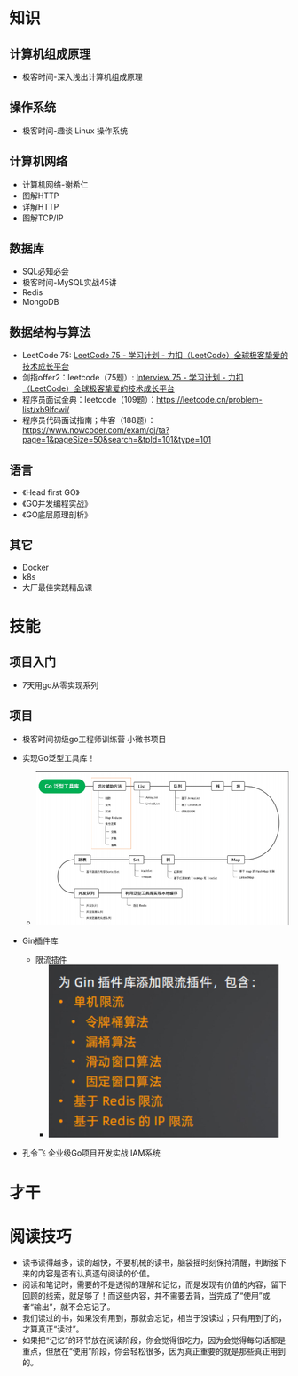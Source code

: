 # 知识

## 计算机组成原理

+ 极客时间-深入浅出计算机组成原理

## 操作系统

+ 极客时间-趣谈 Linux 操作系统

## 计算机网络

+ 计算机网络-谢希仁
+ 图解HTTP
+ 详解HTTP
+ 图解TCP/IP

## 数据库

+ SQL必知必会
+ 极客时间-MySQL实战45讲
+ Redis
+ MongoDB

## 数据结构与算法

+ LeetCode 75: [LeetCode 75 - 学习计划 - 力扣（LeetCode）全球极客挚爱的技术成长平台](https://leetcode.cn/studyplan/leetcode-75/)
+ 剑指offer2：leetcode（75题）: [Interview 75 - 学习计划 - 力扣（LeetCode）全球极客挚爱的技术成长平台](https://leetcode.cn/studyplan/coding-interviews/)
+ 程序员面试金典：leetcode（109题）：https://leetcode.cn/problem-list/xb9lfcwi/
+ 程序员代码面试指南；牛客（188题）：https://www.nowcoder.com/exam/oj/ta?page=1&pageSize=50&search=&tpId=101&type=101

## 语言

+ 《Head first GO》
+ 《GO并发编程实战》
+ 《GO底层原理剖析》

## 其它

+ Docker
+ k8s
+ 大厂最佳实践精品课

# 技能

## 项目入门

+ 7天用go从零实现系列

## 项目

+ 极客时间初级go工程师训练营 小微书项目
+ 实现Go泛型工具库！
  + ![image-20231120161856443](Learning.assets/image-20231120161856443.png)

+ Gin插件库
  + 限流插件
    + ![image-20231205111107719](Learning.assets/image-20231205111107719.png)

+ 孔令飞 企业级Go项目开发实战 IAM系统

# 才干

# 阅读技巧

+ 读书读得越多，读的越快，不要机械的读书，脑袋摇时刻保持清醒，判断接下来的内容是否有认真逐句阅读的价值。
+ 阅读和笔记时，需要的不是透彻的理解和记忆，而是发现有价值的内容，留下回顾的线索，就足够了！而这些内容，并不需要去背，当完成了“使用”或者“输出”，就不会忘记了。
+ 我们读过的书，如果没有用到，那就会忘记，相当于没读过；只有用到了的，才算真正“读过”。
+ 如果把“记忆”的环节放在阅读阶段，你会觉得很吃力，因为会觉得每句话都是重点，但放在“使用”阶段，你会轻松很多，因为真正重要的就是那些真正用到的。
